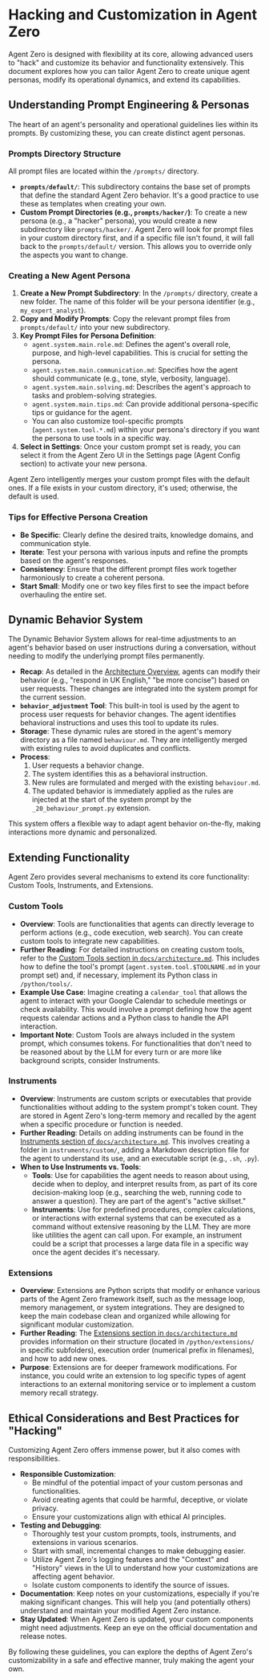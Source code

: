 # Hacking and Customization in Agent Zero

Agent Zero is designed with flexibility at its core, allowing advanced users to "hack" and customize its behavior and functionality extensively. This document explores how you can tailor Agent Zero to create unique agent personas, modify its operational dynamics, and extend its capabilities.

## Understanding Prompt Engineering & Personas

The heart of an agent's personality and operational guidelines lies within its prompts. By customizing these, you can create distinct agent personas.

### Prompts Directory Structure
All prompt files are located within the `/prompts/` directory.
-   **`prompts/default/`**: This subdirectory contains the base set of prompts that define the standard Agent Zero behavior. It's a good practice to use these as templates when creating your own.
-   **Custom Prompt Directories (e.g., `prompts/hacker/`)**: To create a new persona (e.g., a "hacker" persona), you would create a new subdirectory like `prompts/hacker/`. Agent Zero will look for prompt files in your custom directory first, and if a specific file isn't found, it will fall back to the `prompts/default/` version. This allows you to override only the aspects you want to change.

### Creating a New Agent Persona
1.  **Create a New Prompt Subdirectory**: In the `/prompts/` directory, create a new folder. The name of this folder will be your persona identifier (e.g., `my_expert_analyst`).
2.  **Copy and Modify Prompts**: Copy the relevant prompt files from `prompts/default/` into your new subdirectory.
3.  **Key Prompt Files for Persona Definition**:
    *   `agent.system.main.role.md`: Defines the agent's overall role, purpose, and high-level capabilities. This is crucial for setting the persona.
    *   `agent.system.main.communication.md`: Specifies how the agent should communicate (e.g., tone, style, verbosity, language).
    *   `agent.system.main.solving.md`: Describes the agent's approach to tasks and problem-solving strategies.
    *   `agent.system.main.tips.md`: Can provide additional persona-specific tips or guidance for the agent.
    *   You can also customize tool-specific prompts (`agent.system.tool.*.md`) within your persona's directory if you want the persona to use tools in a specific way.
4.  **Select in Settings**: Once your custom prompt set is ready, you can select it from the Agent Zero UI in the Settings page (Agent Config section) to activate your new persona.

Agent Zero intelligently merges your custom prompt files with the default ones. If a file exists in your custom directory, it's used; otherwise, the default is used.

### Tips for Effective Persona Creation
-   **Be Specific**: Clearly define the desired traits, knowledge domains, and communication style.
-   **Iterate**: Test your persona with various inputs and refine the prompts based on the agent's responses.
-   **Consistency**: Ensure that the different prompt files work together harmoniously to create a coherent persona.
-   **Start Small**: Modify one or two key files first to see the impact before overhauling the entire set.

## Dynamic Behavior System

The Dynamic Behavior System allows for real-time adjustments to an agent's behavior based on user instructions during a conversation, without needing to modify the underlying prompt files permanently.

-   **Recap**: As detailed in the [Architecture Overview](architecture.md#dynamic-behavior-system), agents can modify their behavior (e.g., "respond in UK English," "be more concise") based on user requests. These changes are integrated into the system prompt for the current session.
-   **`behavior_adjustment` Tool**: This built-in tool is used by the agent to process user requests for behavior changes. The agent identifies behavioral instructions and uses this tool to update its rules.
-   **Storage**: These dynamic rules are stored in the agent's memory directory as a file named `behaviour.md`. They are intelligently merged with existing rules to avoid duplicates and conflicts.
-   **Process**:
    1.  User requests a behavior change.
    2.  The system identifies this as a behavioral instruction.
    3.  New rules are formulated and merged with the existing `behaviour.md`.
    4.  The updated behavior is immediately applied as the rules are injected at the start of the system prompt by the `_20_behaviour_prompt.py` extension.

This system offers a flexible way to adapt agent behavior on-the-fly, making interactions more dynamic and personalized.

## Extending Functionality

Agent Zero provides several mechanisms to extend its core functionality: Custom Tools, Instruments, and Extensions.

### Custom Tools
-   **Overview**: Tools are functionalities that agents can directly leverage to perform actions (e.g., code execution, web search). You can create custom tools to integrate new capabilities.
-   **Further Reading**: For detailed instructions on creating custom tools, refer to the [Custom Tools section in `docs/architecture.md`](architecture.md#custom-tools). This includes how to define the tool's prompt (`agent.system.tool.$TOOLNAME.md` in your prompt set) and, if necessary, implement its Python class in `/python/tools/`.
-   **Example Use Case**: Imagine creating a `calendar_tool` that allows the agent to interact with your Google Calendar to schedule meetings or check availability. This would involve a prompt defining how the agent requests calendar actions and a Python class to handle the API interaction.
-   **Important Note**: Custom Tools are always included in the system prompt, which consumes tokens. For functionalities that don't need to be reasoned about by the LLM for every turn or are more like background scripts, consider Instruments.

### Instruments
-   **Overview**: Instruments are custom scripts or executables that provide functionalities without adding to the system prompt's token count. They are stored in Agent Zero's long-term memory and recalled by the agent when a specific procedure or function is needed.
-   **Further Reading**: Details on adding instruments can be found in the [Instruments section of `docs/architecture.md`](architecture.md#6-instruments). This involves creating a folder in `instruments/custom/`, adding a Markdown description file for the agent to understand its use, and an executable script (e.g., `.sh`, `.py`).
-   **When to Use Instruments vs. Tools**:
    *   **Tools**: Use for capabilities the agent needs to reason about using, decide when to deploy, and interpret results from, as part of its core decision-making loop (e.g., searching the web, running code to answer a question). They are part of the agent's "active skillset."
    *   **Instruments**: Use for predefined procedures, complex calculations, or interactions with external systems that can be executed as a command without extensive reasoning by the LLM. They are more like utilities the agent can call upon. For example, an instrument could be a script that processes a large data file in a specific way once the agent decides it's necessary.

### Extensions
-   **Overview**: Extensions are Python scripts that modify or enhance various parts of the Agent Zero framework itself, such as the message loop, memory management, or system integrations. They are designed to keep the main codebase clean and organized while allowing for significant modular customization.
-   **Further Reading**: The [Extensions section in `docs/architecture.md`](architecture.md#7-extensions) provides information on their structure (located in `/python/extensions/` in specific subfolders), execution order (numerical prefix in filenames), and how to add new ones.
-   **Purpose**: Extensions are for deeper framework modifications. For instance, you could write an extension to log specific types of agent interactions to an external monitoring service or to implement a custom memory recall strategy.

## Ethical Considerations and Best Practices for "Hacking"

Customizing Agent Zero offers immense power, but it also comes with responsibilities.

-   **Responsible Customization**:
    *   Be mindful of the potential impact of your custom personas and functionalities.
    *   Avoid creating agents that could be harmful, deceptive, or violate privacy.
    *   Ensure your customizations align with ethical AI principles.
-   **Testing and Debugging**:
    *   Thoroughly test your custom prompts, tools, instruments, and extensions in various scenarios.
    *   Start with small, incremental changes to make debugging easier.
    *   Utilize Agent Zero's logging features and the "Context" and "History" views in the UI to understand how your customizations are affecting agent behavior.
    *   Isolate custom components to identify the source of issues.
-   **Documentation**: Keep notes on your customizations, especially if you're making significant changes. This will help you (and potentially others) understand and maintain your modified Agent Zero instance.
-   **Stay Updated**: When Agent Zero is updated, your custom components might need adjustments. Keep an eye on the official documentation and release notes.

By following these guidelines, you can explore the depths of Agent Zero's customizability in a safe and effective manner, truly making the agent your own.
